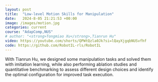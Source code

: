 ```yaml
---
layout: post
title:  "Low-level Motion Skills for Manipulation"
date:   2024-8-05 21:21:53 +00:00
image: /images/motion.jpg
categories: current
course: "AdapComp,NUS"
# author: "<strong>Tongmiao Xu</strong>,Tianrun Hu"
video: https://youtube.com/shorts/QPWtQzla0Jk?si=lQayXjgqbNUSvfhf
code: https://github.com/RobotIL-rls/RobotIL
---
```

With Tianrun Hu, we designed some manipulation tasks and solved them with imitation learning, while also performing ablation studies and quantitative benchmarking to assess different design choices and identify the optimal configuration for improved task execution.
